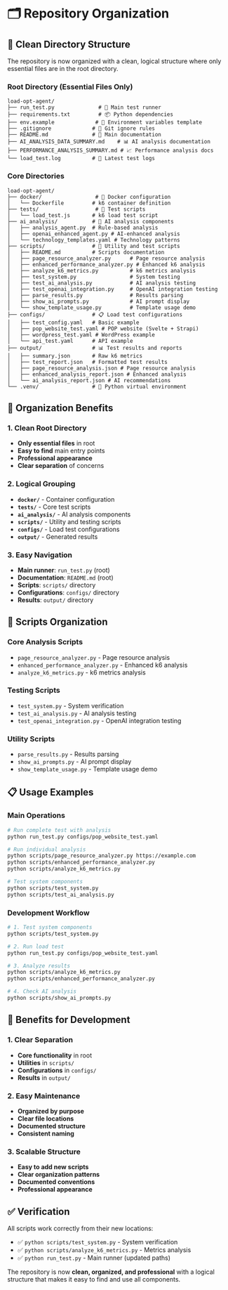 # 🗂️ Repository Organization

## 📁 **Clean Directory Structure**

The repository is now organized with a clean, logical structure where only essential files are in the root directory.

### **Root Directory (Essential Files Only)**
```
load-opt-agent/
├── run_test.py              # 🚀 Main test runner
├── requirements.txt         # 📦 Python dependencies
├── env.example             # 🔧 Environment variables template
├── .gitignore             # 🚫 Git ignore rules
├── README.md              # 📖 Main documentation
├── AI_ANALYSIS_DATA_SUMMARY.md    # 📊 AI analysis documentation
├── PERFORMANCE_ANALYSIS_SUMMARY.md # 📈 Performance analysis docs
└── load_test.log          # 📝 Latest test logs
```

### **Core Directories**
```
load-opt-agent/
├── docker/                 # 🐳 Docker configuration
│   └── Dockerfile         # k6 container definition
├── tests/                  # 🧪 Test scripts
│   └── load_test.js       # k6 load test script
├── ai_analysis/           # 🤖 AI analysis components
│   ├── analysis_agent.py  # Rule-based analysis
│   ├── openai_enhanced_agent.py # AI-enhanced analysis
│   └── technology_templates.yaml # Technology patterns
├── scripts/               # 🔧 Utility and test scripts
│   ├── README.md          # Scripts documentation
│   ├── page_resource_analyzer.py      # Page resource analysis
│   ├── enhanced_performance_analyzer.py # Enhanced k6 analysis
│   ├── analyze_k6_metrics.py          # k6 metrics analysis
│   ├── test_system.py                 # System testing
│   ├── test_ai_analysis.py            # AI analysis testing
│   ├── test_openai_integration.py     # OpenAI integration testing
│   ├── parse_results.py               # Results parsing
│   ├── show_ai_prompts.py             # AI prompt display
│   └── show_template_usage.py         # Template usage demo
├── configs/               # 📋 Load test configurations
│   ├── test_config.yaml   # Basic example
│   ├── pop_website_test.yaml # POP website (Svelte + Strapi)
│   ├── wordpress_test.yaml # WordPress example
│   └── api_test.yaml      # API example
├── output/                # 📊 Test results and reports
│   ├── summary.json       # Raw k6 metrics
│   ├── test_report.json   # Formatted test results
│   ├── page_resource_analysis.json # Page resource analysis
│   ├── enhanced_analysis_report.json # Enhanced analysis
│   └── ai_analysis_report.json # AI recommendations
└── .venv/                 # 🐍 Python virtual environment
```

## 🎯 **Organization Benefits**

### **1. Clean Root Directory**
- **Only essential files** in root
- **Easy to find** main entry points
- **Professional appearance**
- **Clear separation** of concerns

### **2. Logical Grouping**
- **`docker/`** - Container configuration
- **`tests/`** - Core test scripts
- **`ai_analysis/`** - AI analysis components
- **`scripts/`** - Utility and testing scripts
- **`configs/`** - Load test configurations
- **`output/`** - Generated results

### **3. Easy Navigation**
- **Main runner**: `run_test.py` (root)
- **Documentation**: `README.md` (root)
- **Scripts**: `scripts/` directory
- **Configurations**: `configs/` directory
- **Results**: `output/` directory

## 🔧 **Scripts Organization**

### **Core Analysis Scripts**
- `page_resource_analyzer.py` - Page resource analysis
- `enhanced_performance_analyzer.py` - Enhanced k6 analysis
- `analyze_k6_metrics.py` - k6 metrics analysis

### **Testing Scripts**
- `test_system.py` - System verification
- `test_ai_analysis.py` - AI analysis testing
- `test_openai_integration.py` - OpenAI integration testing

### **Utility Scripts**
- `parse_results.py` - Results parsing
- `show_ai_prompts.py` - AI prompt display
- `show_template_usage.py` - Template usage demo

## 📋 **Usage Examples**

### **Main Operations**
```bash
# Run complete test with analysis
python run_test.py configs/pop_website_test.yaml

# Run individual analysis
python scripts/page_resource_analyzer.py https://example.com
python scripts/enhanced_performance_analyzer.py
python scripts/analyze_k6_metrics.py

# Test system components
python scripts/test_system.py
python scripts/test_ai_analysis.py
```

### **Development Workflow**
```bash
# 1. Test system components
python scripts/test_system.py

# 2. Run load test
python run_test.py configs/pop_website_test.yaml

# 3. Analyze results
python scripts/analyze_k6_metrics.py
python scripts/enhanced_performance_analyzer.py

# 4. Check AI analysis
python scripts/show_ai_prompts.py
```

## 🚀 **Benefits for Development**

### **1. Clear Separation**
- **Core functionality** in root
- **Utilities** in `scripts/`
- **Configurations** in `configs/`
- **Results** in `output/`

### **2. Easy Maintenance**
- **Organized by purpose**
- **Clear file locations**
- **Documented structure**
- **Consistent naming**

### **3. Scalable Structure**
- **Easy to add new scripts**
- **Clear organization patterns**
- **Documented conventions**
- **Professional appearance**

## ✅ **Verification**

All scripts work correctly from their new locations:
- ✅ `python scripts/test_system.py` - System verification
- ✅ `python scripts/analyze_k6_metrics.py` - Metrics analysis
- ✅ `python run_test.py` - Main runner (updated paths)

The repository is now **clean, organized, and professional** with a logical structure that makes it easy to find and use all components. 